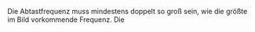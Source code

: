 Die Abtastfrequenz muss mindestens doppelt so groß sein, wie die größte im Bild vorkommende Frequenz. Die 